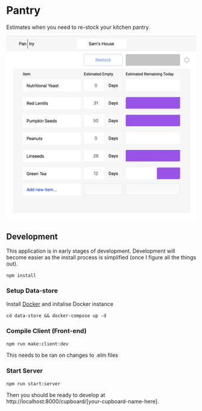 # Pantry
Estimates when you need to re-stock your kitchen pantry.

![Preview Screenshot of Pantry](https://github.com/samic8/pantry/raw/master/assets/pantry-preview.png)

## Development
This application is in early stages of development. Development will become easier as the install process is simplified (once I figure all the things out).
```
npm install
```
### Setup Data-store
Install [Docker](https://docs.docker.com/) and initalise Docker instance
```
cd data-store && docker-compose up -d
```
### Compile Client (Front-end)
```
npm run make:client:dev
```
This needs to be ran on changes to .elm files
### Start Server
```
npm run start:server
```

Then you should be ready to develop at http://localhost:8000/cupboard/[your-cupboard-name-here]. 
